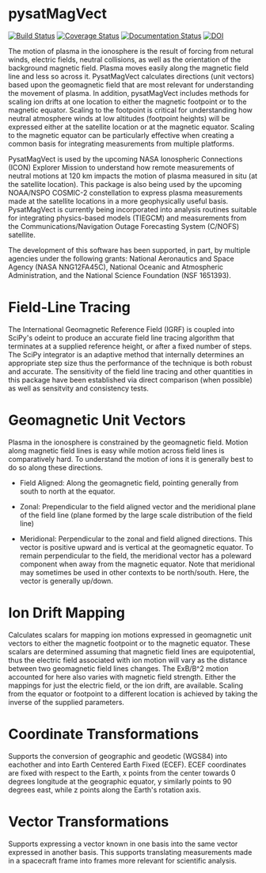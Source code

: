 # pysatMagVect
[![Build Status](https://travis-ci.org/rstoneback/pysatMagVect.svg?branch=master)](https://travis-ci.org/rstoneback/pysatMagVect)
[![Coverage Status](https://coveralls.io/repos/github/rstoneback/pysatMagVect/badge.svg?branch=master)](https://coveralls.io/github/rstoneback/pysatMagVect?branch=master)
[![Documentation Status](https://readthedocs.org/projects/pysatmagvect/badge/?version=latest)](https://pysatmagvect.readthedocs.io/en/latest/?badge=latest)
[![DOI](https://zenodo.org/badge/138220240.svg)](https://zenodo.org/badge/latestdoi/138220240)

The motion of plasma in the ionosphere is the result of forcing from netural winds, electric fields, neutral collisions, as well as the orientation of the background magnetic field. Plasma moves easily along the magnetic field line and less so across it. PysatMagVect calculates directions (unit vectors) based upon the geomagnetic field that are most relevant for understanding the movement of plasma. In addition, pysatMagVect includes methods for scaling ion drifts at one location to either the magnetic footpoint or to the magnetic equator. Scaling to the footpoint is critical for understanding how neutral atmosphere winds at low altitudes (footpoint heights) will be expressed either at the satellite location or at the magnetic equator. Scaling to the magnetic equator can be particularly effective when creating a common basis for integrating measurements from multiple platforms.

PysatMagVect is used by the upcoming NASA Ionospheric Connections (ICON) Explorer Mission to understand how remote measurements of neutral motions at 120 km impacts the motion of plasma measured in situ (at the satellite location). This package is also being used by the upcoming NOAA/NSPO COSMIC-2 constellation to express plasma measurements made at the satellite locations in a more geophysically useful basis. PysatMagVect is currently being incorporated into analysis routines suitable for integrating physics-based models (TIEGCM) and measurements from the Communications/Navigation Outage Forecasting System (C/NOFS) satellite.

The development of this software has been supported, in part, by multiple agencies under the following grants: National Aeronautics and Space Agency (NASA NNG12FA45C), National Oceanic and Atmospheric Administration, and the National Science Foundation (NSF 1651393).

# Field-Line Tracing
The International Geomagnetic Reference Field (IGRF) is coupled into SciPy's odeint to produce an accurate field
line tracing algorithm that terminates at a supplied reference height, or after a fixed number of steps. The SciPy integrator is an adaptive method that internally determines an appropriate step size thus the performance of the technique is both robust and accurate. The sensitivity of the field line tracing and other quantities in this package have been established via direct comparison (when possible) as well as sensitvity and consistency tests.

# Geomagnetic Unit Vectors
Plasma in the ionosphere is constrained by the geomagnetic field. Motion along magnetic field lines is easy while motion across field lines is comparatively hard. To understand the motion of ions it is generally best to do so along these directions.

 - Field Aligned: Along the geomagnetic field, pointing generally from south to north at the equator.

 - Zonal: Prependicular to the field aligned vector and the meridional plane of the field line (plane formed by the large scale distribution of the field line)

 - Meridional: Perpendicular to the zonal and field aligned directions. This vector is positive upward and is vertical at the geomagnetic equator. To remain perpendicular to the field, the meridional vector has a poleward component when away from the magnetic equator. Note that meridional may sometimes be used in other contexts to be north/south. Here, the vector is generally up/down.
 
 # Ion Drift Mapping
 Calculates scalars for mapping ion motions expressed in geomagnetic unit vectors to either the magnetic footpoint or to the magnetic equator. These scalars are determined assuming that magnetic field lines are equipotential, thus the electric field associated with ion motion will vary as the distance between two geomagnetic field lines changes. The ExB/B^2 motion accounted for here also varies with magnetic field strength. Either the mappings for just the electric field, or the ion drift, are available. Scaling from the equator or footpoint to a different location is achieved by taking the inverse of the supplied parameters.

 # Coordinate Transformations
 Supports the conversion of geographic and geodetic (WGS84) into eachother and into Earth Centered Earth Fixed (ECEF). ECEF coordinates are fixed with respect to the Earth, x points from the center towards 0 degrees longitude at the geographic equator, y similarly points to 90 degrees east, while z points along the Earth's rotation axis.
 
 # Vector Transformations
 Supports expressing a vector known in one basis into the same vector expressed in another basis. This supports translating measurements made in a spacecraft frame into frames more relevant for scientific analysis.
